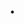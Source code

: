 # <NUMBER>. <TITLE>

- Subtitle: <SUBTITLE>
- Difficulty: <DIFFICULTY>
- Topics: <TOPICS>
- Link: <LINK>

## Description

- description 1
- description 2

## Solution

solution description here.
